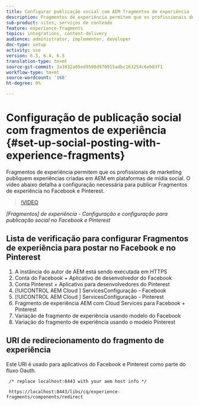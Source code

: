 ```yaml
---
title: Configurar publicação social com AEM fragmentos de experiência
description: Fragmentos de experiência permitem que os profissionais de marketing publiquem experiências criadas em AEM em plataformas de mídia social. O vídeo abaixo detalha a configuração necessária para publicar Fragmentos de experiência no Facebook e Pinterest.
sub-product: sites, serviços de conteúdo
feature: experience-fragments
topics: integrations, content-delivery
audience: administrator, implementer, developer
doc-type: setup
activity: use
version: 6.3, 6.4, 6.5
translation-type: tm+mt
source-git-commit: 3a3832a05ed9598d970915adbc163254c6eb83f1
workflow-type: tm+mt
source-wordcount: '168'
ht-degree: 0%

---
```



# Configuração de publicação social com fragmentos de experiência {#set-up-social-posting-with-experience-fragments}

Fragmentos de experiência permitem que os profissionais de marketing publiquem experiências criadas em AEM em plataformas de mídia social. O vídeo abaixo detalha a configuração necessária para publicar Fragmentos de experiência no Facebook e Pinterest.

>[!VIDEO](https://video.tv.adobe.com/v/20592/?quality=9&learn=on)

*[Fragmentos]  de experiência - Configuração e configuração para publicação social no Facebook e Pinterest*

## Lista de verificação para configurar Fragmentos de experiência para postar no Facebook e no Pinterest

1. A instância do autor de AEM está sendo executada em HTTPS
2. Conta do Facebook + Aplicativo de desenvolvedor do Facebook
3. Conta Pinterest + Aplicativo para desenvolvedores do Pinterest
4. [!UICONTROL AEM Cloud ] ServicesConfiguração - Facebook
5. [!UICONTROL AEM Cloud ] ServicesConfiguração - Pinterest
6. Fragmento de experiência AEM com Cloud Services para Facebook + Pinterest
7. Variação de fragmento de experiência usando modelo do Facebook
8. Variação do fragmento de experiência usando o modelo Pinterest

## URI de redirecionamento do fragmento de experiência

Este URI é usado para aplicativos do Facebook e Pinterest como parte do fluxo Oauth.

```plain
 /* replace localhost:8443 with your aem host info */

 https://localhost:8443/libs/cq/experience-fragments/components/redirect
```

